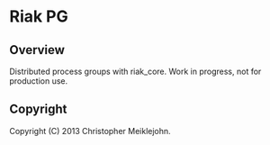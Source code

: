 # Riak PG

## Overview

Distributed process groups with riak\_core.  Work in progress,
not for production use.

## Copyright

Copyright (C) 2013 Christopher Meiklejohn.
